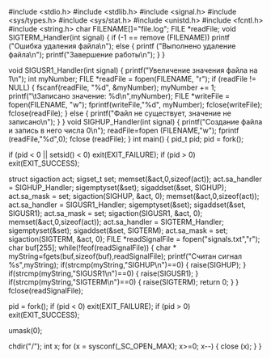 #include <stdio.h>
#include <stdlib.h>
#include <signal.h>
#include <sys/types.h>
#include <sys/stat.h>
#include <unistd.h>
#include <fcntl.h>
#include <string.h>
char FILENAME[]="file.log";
FILE *readFile;
void SIGTERM_Handler(int signal)
{
if (-1 == remove (FILENAME))
printf ("Ошибка удаления файла\n");
else
{
printf ("Выполнено удаление файла\n");
printf("Завершение работы\n");
}
}

void SIGUSR1_Handler(int signal)
{
printf("Увеличение значения файла на 1\n");
int myNumber;
FILE *readFile = fopen(FILENAME, "r");
if (readFile != NULL)
{
fscanf(readFile, "%d", &myNumber);
myNumber += 1;
printf("\tЗаписано значение: %d\n",myNumber);
FILE *writeFile = fopen(FILENAME, "w");
fprintf(writeFile,"%d", myNumber);
fclose(writeFile);
fclose(readFile);
}
else
{
printf("Файл не существует, значение не записано\n");
}
}
void SIGHUP_Handler(int signal)
{
printf("Создание файла и запись в него числа 0\n");
readFile=fopen (FILENAME,"w");
fprintf (readFile,"%d",0);
fclose (readFile);
}
int main()
{
pid_t pid;
pid = fork();

if (pid < 0 || setsid() < 0)
exit(EXIT_FAILURE);
if (pid > 0)
exit(EXIT_SUCCESS);

struct sigaction act;
sigset_t set;
memset(&act,0,sizeof(act));
act.sa_handler = SIGHUP_Handler;
sigemptyset(&set);
sigaddset(&set, SIGHUP);
act.sa_mask = set;
sigaction(SIGHUP, &act, 0);
memset(&act,0,sizeof(act));
act.sa_handler = SIGUSR1_Handler;
sigemptyset(&set);
sigaddset(&set, SIGUSR1);
act.sa_mask = set;
sigaction(SIGUSR1, &act, 0);
memset(&act,0,sizeof(act));
act.sa_handler = SIGTERM_Handler;
sigemptyset(&set);
sigaddset(&set, SIGTERM);
act.sa_mask = set;
sigaction(SIGTERM, &act, 0);
FILE *readSignalFile = fopen("signals.txt","r");
char buf[255];
while(!feof(readSignalFile))
{
char * myString=fgets(buf,sizeof(buf),readSignalFile);
printf("Считан сигнал %s",myString);
if(strcmp(myString,"SIGHUP\n")==0)
{
raise(SIGHUP);
}
if(strcmp(myString,"SIGUSR1\n")==0)
{
raise(SIGUSR1);
}
if(strcmp(myString,"SIGTERM\n")==0)
{
raise(SIGTERM);
return 0;
}
}
fclose(readSignalFile);

pid = fork();
if (pid < 0)
exit(EXIT_FAILURE);
if (pid > 0)
exit(EXIT_SUCCESS);

umask(0);

chdir("/");
int x;
for (x = sysconf(_SC_OPEN_MAX); x>=0; x--)
{
close (x);
}
}
